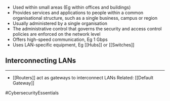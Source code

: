 - Used within small areas (Eg within offices and buildings)
- Provides services and applications to people within a common organisational structure, such as a single business, campus or region
- Usually administered by a single organisation
- The administrative control that governs the security and access control policies are enforced on the network level
- Offers high-speed communication, Eg 1 Gbps
- Uses LAN-specific equipment, Eg [[Hubs]] or [[Switches]]

## Interconnecting LANs
---
- [[Routers]] act as gateways to interconnect LANs
Related: [[Default Gateway]]

#CybersecurityEssentials 
